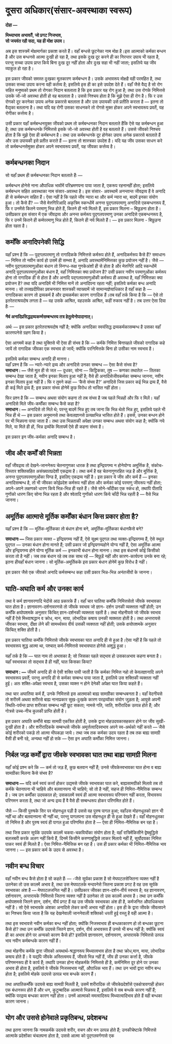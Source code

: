 # दूसरा अधिकार\(संसार-अवस्थाका स्वरूप\)

**दोहा —** 

**मिथ्याभाव अभावतैं, जो प्रगट निजभाव,  
सो जयवंत रहौ सदा, यह ही मोक्ष उपाव।**

अब इस शास्त्रमें मोक्षमार्गका प्रकाश करते हैं। वहाँ बन्धसे छूटनेका नाम मोक्ष है।इस आत्माको कर्मका बन्धन है और उस बन्धनसे आत्मा दुःखी हो रहा है, तथा इसके दुःख दूर करने ही का निरन्तर उपाय भी रहता है, परन्तु सच्चा उपाय प्राप्त किये बिना दुःख दूर नहीं होता और दुःख सहा भी नहीं जाता; इसलिये यह जीव व्याकुल हो रहा है।

इस प्रकार जीवको समस्त दुःखका मूलकारण कर्मबन्धन है। उसके अभावरूप मोक्षहै वही परमहित है, तथा उसका सच्चा उपाय करना वही कर्तव्य है; इसलिये इस ही का इसे उपदेश देते हैं। वहाँ जैसे वैद्य है सो रोग सहित मनुष्यको प्रथम तो रोगका निदान बतलाता है कि इस प्रकार यह रोग हुआ है; तथा उस रोगके निमित्तसे उसके जो-जो अवस्था होती हो वह बतलाता है। उससे निश्चय होता है कि मुझे ऐसा ही रोग है। फि र उस रोगको दूर करनेका उपाय अनेक प्रकारसे बतलाता है और उस उपायकी उसे प्रतीति कराता है — इतना तो वैद्यका बतलाना है। तथा यदि वह रोगी उसका साधनकरे तो रोगसे मुक्त होकर अपने स्वभावरूप प्रवर्ते, यह रोगीका कर्त्तव्य है।

उसी प्रकार यहाँ कर्मबन्धनयुक्त जीवको प्रथम तो कर्मबन्धनका निदान बतलाते हैंकि ऐसे यह कर्मबन्धन हुआ है; तथा उस कर्मबन्धनके निमित्तसे इसके जो-जो अवस्था होती है वह बतलाते हैं। उससे जीवको निश्चय होता है कि मुझे ऐसा ही कर्मबन्धन है। तथा उस कर्मबन्धनके दूर होनेका उपाय अनेक प्रकारसे बतलाते हैं और उस उपायकी इसे प्रतीत कराते हैं — इतना तो शास्त्रका उपदेश है। यदि यह जीव उसका साधन करे तो कर्मबन्धनसेमुक्त होकर अपने स्वभावरूप प्रवर्ते, यह जीवका कर्त्तव्य है।

## कर्मबन्धनका निदान <a id="karmbandhan-ka-nidhaan"></a>

सो यहाँ प्रथम ही कर्मबन्धनका निदान बतलाते हैंः — 

कर्मबन्धन होनेसे नाना औपाधिक भावोंमें परिभ्रमणपना पाया जाता है, एकरूप रहनानहीं होता; इसलिये कर्मबन्धन सहित अवस्थाका नाम संसार-अवस्था है। इस संसार- अवस्थामें अनन्तान्त जीवद्रव्य हैं वे अनादि ही से कर्मबन्धन सहित हैं। ऐसा नहीं है कि पहले जीव न्यारा था और कर्म न्यारा था, बादमें इनका संयोग हुआ। तो कैसे हैं? — जैसे मेरुगिरिआदि अकृत्रिम स्कन्धोंमें अनन्त पुद्गलपरमाणु अनादिसे एकबन्धनरूप हैं, फि र उनमेंसे कितने परमाणु भिन्न होते हैं, कितने ही नये मिलते हैं, इस प्रकार मिलना – बिछुड़ना होता है। उसीप्रकार इस संसार में एक जीवद्रव्य और अनन्त कर्मरूप पुद्गलपरमाणु उनका अनादिसे एकबन्धनरूप है, फि र उनमें कितने ही कर्मपरमाणु भिन्न होते हैं, कितने ही नये मिलते हैं। — इस प्रकार मिलना - बिछुड़ना होता रहता है।

## कर्मोंके अनादिपनेकी सिद्धि <a id="karmo-ke-anadipane-ki-siddhi"></a>

यहाँ प्रश्न है कि — पुद्गलपरमाणु तो रागादिकके निमित्तसे कर्मरूप होते हैं, अनादिकर्मरूप कैसे हैं? समाधानः — निमित्त तो नवीन कार्य हो उसमें ही सम्भव है, अनादि अवस्थामेंनिमित्तका कुछ प्रयोजन नहीं है। जैसे — नवीन पुद्गलपरमाणुओंका बंधान तो स्निग्ध-रूक्ष गुणकेअंशों ही से होता है और मेरुगिरि आदि स्कन्धोंमें अनादि पुद्गलपरमाणुओंका बंधान है, वहाँ निमित्तका क्या प्रयोजन है? उसी प्रकार नवीन परमाणुओंका कर्मरूप होना तो रागादिक ही से होता है और अनादि पद्गलपरमाणुओंकी कर्मरूप ही अवस्था है, वहाँ निमित्तका क्या प्रयोजन है? तथा यदि अनादिमें भी निमित्त मानें तो अनादिपना रहता नहीं; इसलिये कर्मका बन्ध अनादि मानना। सो तत्त्वप्रदीपिका प्रवचनसार शास्त्रकी व्याख्यामें जो सामान्यज्ञेयाधिकार है वहाँ कहा हैः — रागादिकका कारण तो द्रव्यकर्म है और द्रव्यकर्मका कारण रागादिक हैं।तब वहाँ तर्क किया है कि — ऐसे तो इतरेतराश्रयदोष लगता है — वह उसके आश्रित, वहउसके आश्रित, कहीं रुकाव नहीं है। तब उत्तर ऐसा दिया हैः — 

**नैवं अनादिप्रसिद्धद्रव्यकर्म्मसम्बन्धस्य तत्र हेतुत्वेनोपादानात्।**

अर्थः — इस प्रकार इतरेतराश्रयदोष नहीं है; क्योंकि अनादिका स्वयंसिद्ध द्रव्यकर्मकासम्बन्ध है उसका वहाँ कारणपनेसे ग्रहण किया है।

ऐसा आगममें कहा है तथा युक्तिसे भी ऐसा ही संभव है कि — कर्मके निमित्त बिनापहले जीवको रागादिक कहे जायें तो रागादिक जीवका एक स्वभाव हो जायें; क्योंकि परनिमित्तके बिना हो उसीका नाम स्वभाव है।

इसलिये कर्मका सम्बन्ध अनादि ही मानना।   
यहाँ प्रश्न है कि — न्यारे-न्यारे द्रव्य और अनादिसे उनका सम्बन्ध — ऐसा कैसे संभव है?  
**समाधान : —** जैसे मूल ही से जल — दूधका, सोना — किट्टिकका, तुष — कणका तथातेल — तिलका सम्बन्ध देखा जाता है, नवीन इनका मिलाप हुआ नहीं है; वैसे ही अनादिसेजीवकर्मका सम्बन्ध जानना, नवीन इनका मिलाप हुआ नहीं है। फि र तुमने कहा — ‘कैसे संभव है?’ अनादिसे जिस प्रकार कई भिन्न द्रव्य हैं, वैसे ही कई मिले द्रव्य हैं; इस प्रकार संभव होनेमें कुछ विरोध तो भासित नहीं होता।

फिर प्रश्न है कि — सम्बन्ध अथवा संयोग कहना तो तब संभव है जब पहले भिन्नहों और फि र मिलें। यहाँ अनादिसे मिले जीव-कर्मोंका सम्बन्ध कैसे कहा है?  
**समाधान : —** अनादिसे तो मिले थे; परन्तु बादमें भिन्न हुए तब जाना कि भिन्न थेतो भिन्न हुए, इसलिये पहले भी भिन्न ही थे — इस प्रकार अनुमानसे तथा केवलज्ञानसे प्रत्यक्षभिन्न भासित होते हैं। इससे, उनका बन्धन होने पर भी भिन्नपना पाया जाता है। तथा उस भिन्नताकी अपेक्षा उनका सम्बन्ध अथवा संयोग कहा है; क्योंकि नये मिले, या मिले ही हों, भिन्न द्रव्योंके मिलापमें ऐसे ही कहना संभव है।

इस प्रकार इन जीव-कर्मका अनादि सम्बन्ध है।

## जीव और कर्मों की भिन्नता <a id="jeev-aur-karmo-ki-bhinnta"></a>

वहाँ जीवद्रव्य तो देखने-जाननेरूप चेतनागुणका धारक है तथा इन्द्रियगम्य न होनेयोग्य अमूर्त्तिक है, संकोच-विस्तार शक्तिसहित असंख्यातप्रदेशी एकद्रव्य है। तथा कर्म है वह चेतनागुणरहित जड़ है और मूर्त्तिक है, अनन्त पुद्गलपरमाणुओंका पिण्ड है, इसलिए एकद्रव्य नहीं है। इस प्रकार ये जीव और कर्म हैं — इनका अनादिसम्बन्ध है, तो भी जीवका कोईप्रदेश कर्मरूप नहीं होता और कर्मका कोई परमाणु जीवरूप नहीं होता; अपने-अपने लक्षणको धारण किये भिन्न-भिन्न ही रहते हैं। जैसे सोने-चाँदीका एक स्कंध हो, तथापि पीतादि गुणोंको धारण किए सोना भिन्न रहता है और श्वेतादि गुणोंको धारण किये चाँदी भिन्न रहती है — वैसे भिन्न जानना।

## अमूर्तिक आत्मासे मूर्तिक कर्मोंका बंधान किस प्रकार होता है? <a id="amurtik-aatma-se-bandhan"></a>

यहाँ प्रश्न है कि — मूर्तिक-मूर्तिकका तो बंधान होना बने, अमूर्तिक-मूर्तिकका बंधानकैसे बने?

**समाधानः —** जिस प्रकार व्यक्त – इन्द्रियगम्य नहीं हैं, ऐसे सूक्ष्म पुद्गल तथा व्यक्त-इन्द्रियगम्य हैं, ऐसे स्थूल पुद्गल — उनका बंधान होना मानते हैं; उसी प्रकार जो इन्द्रियगम्यहोने योग्य नहीं है, ऐसा अमूर्तिक आत्मा और इन्द्रियगम्य होने योग्य मूर्तिक कर्म — इनकाभी बंधान होना मानना। तथा इस बंधानमें कोई किसीको करता तो है नहीं। जब तक बंधान रहे तब तक साथ रहें — बिछुड़ें नहीं और कारण-कार्यपना उनके बना रहे; इतना हीयहाँ बंधान जानना। सो मूर्तिक-अमूर्तिकके इस प्रकार बंधान होनेमें कुछ विरोध है नहीं।

इस प्रकार जैसे एक जीवको अनादि कर्मसम्बन्ध कहा उसी प्रकार भिन्न-भिन्न अनंतजीवों के जानना।

## घाति-अघाति कर्म और उनका कार्य <a id="ghati-agahati-karm-aur-unka-karya"></a>

तथा वे कर्म ज्ञानावरणादि भेदोंसे आठ प्रकारके हैं। वहाँ चार घातिया कर्मोंके निमित्तसेतो जीवके स्वभावका घात होता है। ज्ञानावरण-दर्शनावरणसे तो जीवके स्वभाव जो ज्ञान- दर्शन उनकी व्यक्त्तता नहीं होती; उन कर्मोंके क्षयोपशमके अनुसार किंचित् ज्ञान-दर्शनकी व्यक्त्तता रहती है। तथा मोहनीयसे जो जीवके स्वभाव नहीं हैं ऐसे मिथ्याश्रद्धान व क्रोध, मान, माया, लोभादिक कषाय उनकी व्यक्त्तता होती है। तथा अन्तरायसे जीवका स्वभाव, दीक्षा लेने की सामर्थ्यरूप वीर्य उसकी व्यक्त्तता नहीं होती; उसके क्षयोपशमके अनुसार किंचित् शक्ति होती है।

इस प्रकार घातिया कर्मोके निमित्तसे जीवके स्वभावका घात अनादि ही से हुआ है।ऐसा नहीं है कि पहले तो स्वभावरूप शुद्ध आत्मा था, पश्चात् कर्म-निमित्तसे स्वभावघात होनेसे अशुद्ध हुआ।

यहाँ तर्क है कि — घात नाम तो अभावका है; सो जिसका पहले सद्भाव हो उसकाअभाव कहना बनता है। यहाँ स्वभावका तो सद्भाव है ही नहीं, घात किसका किया?

**समाधान : —** जीवमें अनादि ही से ऐसी शक्ति पायी जाती है कि कर्मका निमित्त नहो तो केवलज्ञानादि अपने स्वभावरूप प्रवर्तें; परन्तु अनादि ही से कर्मका सम्बन्ध पाया जाता है, इसलिये उस शक्तिकी व्यक्तता नहीं हुई। अतः शक्ति-अपेक्षा स्वभाव है, उसका व्यक्त्त न होने देनेकी अपेक्षा घात किया कहते हैं।

तथा चार अघातिया कर्म हैं, उनके निमित्तसे इस आतमाको बाह्य सामग्रीका सम्बन्धबनता है। वहाँ वेदनीयसे तो शरीरमें अथवा शरीरसे बाह्य नानाप्रकार सुख-दुःखके कारण परद्रव्योंका संयोग जुड़ता है; आयुसे अपनी स्थिति-पर्यन्त प्राप्त शरीरका सम्बन्ध नहीं छूट सकता; नामसे गति, जाति, शरीरादिक उत्पन्न होते हैं; और गोत्रसे उच्च-नीच कुलकी प्राप्ति होती है।

इस प्रकार अघाति कर्मोंसे बाह्य सामग्री एकत्रित होती है, उसके द्वारा मोहउदयकासहकार होने पर जीव सुखी-दुःखी होता है। और शरीरादिकके सम्बन्धसे जीवके अमूर्त्तत्वादिस्वभाव अपने स्व-अर्थको नहीं करते — जैसे कोई शरीरको पकड़े तो आत्मा भीपकड़ा जाये। तथा जब तक कर्मका उदय रहता है तब तक बाह्य सामग्री वैसी ही बनी रहे, अन्यथा नहीं हो सके — ऐसा इन अघाति कर्मोंका निमित्त जानना।

## निर्बल जड़ कर्मों द्वारा जीवके स्वभावका घात तथा बाह्य सामग्री मिलना <a id="nirval-jd-karmo-dwara-jeev-ke-swabhav-ka-ghat"></a>

यहाँ कोई प्रश्न करे कि — कर्म तो जड़ हैं, कुछ बलवान नहीं हैं; उनसे जीवकेस्वभावका घात होना व बाह्य सामग्रीका मिलना कैसे संभव है?

**समाधानः —** यदि कर्म स्वयं कर्त्ता होकर उद्यमसे जीवके स्वभावका घात करे, बाह्यसामग्रीको मिलावे तब तो कर्मके चेतनापना भी चाहिये और बलवानपना भी चाहिये; सो तो है नहीं, सहज ही निमित्त-नैमित्तिक सम्बन्ध है। जब उन कर्मोंका उदयकाल हो; उसकालमें स्वयं ही आत्मा स्वभावरूप परिणमन नहीं करता, विभावरूप परिणमन करता है, तथा जो अन्य द्रव्य हैं वै वैसे ही सम्बन्धरूप होकर परिणमित होते हैं।

जैसे — किसी पुरुषके सिर पर मोहनधूल पड़ी है उससे वह पुरुष पागल हुआ; वहाँउस मोहनधूलको ज्ञान भी नहीं था और बलवानपना भी नहीं था, परन्तु पागलपना उस मोहनधूल ही से हुआ देखते हैं। वहाँ मोहनधूलका तो निमित्त है और पुरुष स्वयं ही पागल हुआ परिणमित होता है — ऐसा ही निमित्त-नैमित्तिक बन रहा है।

तथा जिस प्रकार सूर्यके उदयके कालमें चकवा-चकवियोंका संयोग होता है; वहाँ रात्रिमेंकिसीने द्वेषबुद्धिसे बलजबरी करके अलग नहीं किये हैं, दिनमें किसीने करुणाबुद्धिसे लाकर मिलाये नहीं हैं, सूर्योदयका निमित्त पाकर स्वयं ही मिलते हैं। ऐसा निमित्त-नैमित्तिक बन रहा है। उस ही प्रकार कर्मका भी निमित्त-नैमित्तिक भाव जानना। — इस प्रकार कर्म के उदय से अवस्था है।

## नवीन बन्ध विचार <a id="navin-bandh-vichar"></a>

वहाँ नवीन बन्ध कैसे होता है सो कहते हैंः — -जैसे सूर्यका प्रकाश है सो मेघपटलसेजितना व्यक्त्त नहीं है उतनेका तो उस कालमें अभाव है, तथा उस मेघपटलके मन्दपनेसे जितना प्रकाश प्रगट है वह उस सूर्यके स्वभावका अंश है — मेघपटलजनित नहीं है। उसीप्रकार जीवका ज्ञान-दर्शन-वीर्य स्वभाव है; वह ज्ञानावरण, दर्शनावरण, अन्तरायके निमित्तसे जितना व्यक्त्त नहीं है उतनेका तो उस कालमें अभाव है। तथा उन कर्मोंके क्षयोपशमसे जितने ज्ञान, दर्शन, वीर्य प्रगट हैं वह उस जीवके स्वभावका अंश ही है, कर्मजनित औपाधिकभाव नहीं है। सो ऐसे स्वभावके अंशका अनादिसे लेकर कभी अभाव नहीं होता। इस ही के द्वारा जीवके जीवत्वपने का निश्चय किया जाता है कि यह देखनेवाली जाननेवाली शक्तिको धरती हुई वस्तु है वही आत्मा है।

तथा इस स्वभावसे नवीन कर्मका बन्ध नहीं होता; क्योंकि निजस्वभाव ही बन्धकाकारण हो तो बन्धका छूटना कैसे हो? तथा उन कर्मोंके उदयसे जितने ज्ञान, दर्शन, वीर्य अभावरूप हैं उनसे भी बन्ध नहीं है; क्योंकि स्वयं ही का अभाव होने पर अन्यको कारण कैसे हों? इसलिये ज्ञानावरण, दर्शनावरण, अन्तरायके निमित्तसे उत्पन्न भाव नवीन कर्मबन्धके कारण नहीं हैं।

तथा मोहनीय कर्मके द्वारा जीवको अयथार्थ-श्रद्धानरूप मिथ्यात्वभाव होता है तथा क्रोध,मान, माया, लोभादिक कषाय होते हैं। वे यद्यपि जीवके अस्तित्वमय हैं, जीवसे भिन्न नहीं हैं, जीव ही उनका कर्त्ता है, जीवके परिणमनरूप ही वे कार्य हैं; तथापि उनका होना मोहकर्मके निमित्तसे ही है, कर्मनिमित्त दूर होने पर उनका अभाव ही होता है, इसलिये वे जीवके निजस्वभाव नहीं, औपाधिक भाव हैं। तथा उन भावों द्वारा नवीन बन्ध होता है; इसलिये मोहके उदयसे उत्पन्न भाव बन्धके कारण हैं।

तथा अघातिकर्मोंके उदयसे बाह्य सामग्री मिलती है, उसमें शरीरादिक तो जीवकेप्रदेशोंसे एकक्षेत्रावगाही होकर एक बंधानरूप होते हैं और धन, कुटुम्बादिक आत्मासे भिन्नरूप हैं, इसलिये वे सब बन्धके कारण नहीं हैं; क्योंकि परद्रव्य बन्धका कारण नहीं होता। उनमें आत्माको ममत्वादिरूप मिथ्यात्वादिभाव होते हैं वही बन्धका कारण जानना।

## योग और उससे होनेवाले प्रकृतिबन्ध, प्रदेशबन्ध <a id="yog-aur-unse-hone-val-prakrutibandh"></a>

तथा इतना जानना कि नामकर्मके उदयसे शरीर, वचन और मन उत्पन्न होते हैं; उनकीचेष्टाके निमित्तसे आत्माके प्रदेशोंका चंचलपना होता है, उससे आत्मा को पुद्गलवर्गणासे एक



